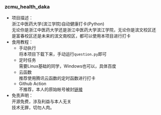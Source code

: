 ### zcmu_health_daka  
- 项目描述：  
    浙江中医药大学(滨江学院)自动健康打卡(Python)  
    无论你是浙江中医药大学还是浙江中医药大学滨江学院，无论你是滨文校区还是富春校区还是未来的滨文南校区，都可以使用本项目进行打卡
- 食用教程：  
    - 手动执行  
    将本项目下载下来，手动运行`question.py`即可
    - 定时任务  
    需要Linux基础的同学，Windows也可以，具体百度
    - 云函数  
    推荐使用腾讯云函数的定时函数进行打卡
    - Github Action  
    不推荐，本人的原始帐号被封[链接](https://github.com/drophair)
- 免责声明：  
    开源免费，涉及利益与本人无关  
    技术无罪，切勿人肉。